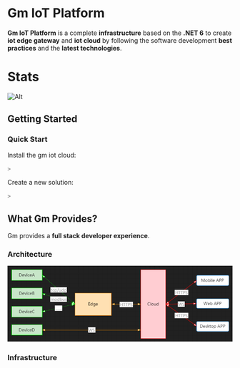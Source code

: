 # Gm IoT Platform

**Gm IoT Platform** is a complete **infrastructure** based on the **.NET 6** to create **iot edge gateway** and **iot cloud** by following the software development **best practices** and the **latest technologies**.

# Stats

![Alt](https://repobeats.axiom.co/api/embed/4186b666f1a74ab7ff1792b623a10636e1868ce0.svg "Repobeats analytics image")

## Getting Started



### Quick Start

Install the gm iot cloud:

````bash
> 
````

Create a new solution:

````bash
> 
````



## What Gm Provides?

Gm provides a **full stack developer experience**.

### Architecture

![](docs/en/images/iot-architecture.png)

### Infrastructure



